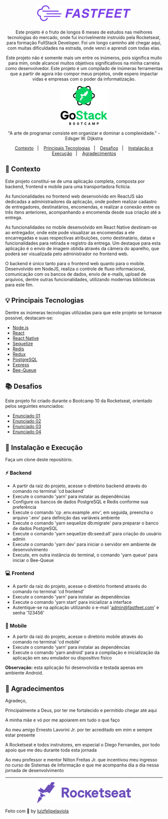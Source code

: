 <h1 align="center">
  <img alt="Fastfeet" title="Fastfeet" src=".github/logo.png" width="300px" />
</h1>

<p align="center">Este projeto é o fruto de longos 6 meses de estudos nas melhores tecnologias do mercado, onde fui incrivelmente instruído pela Rocketseat, para formação FullStack Developer. Foi um longo caminho até chegar aqui, com muitas dificuldades na estrada, onde venci e aprendi com todas elas.</p>

<p align="center">Este projeto não é somente mais um entre os inúmeros, pois significa muito para mim, onde alcancei muitos objetivos significativos na minha carreira como desenvolvedor. Este projeto é um compilado de inúmeras ferramentas que a partir de agora irão compor meus projetos, onde espero impactar vidas e empresas com o poder da informatização.</p>

<p align="center"><img alt="GoStack" title="GoStack" src=".github/gostack.png" width="150px" /></p>

<p align="center">"A arte de programar consiste em organizar e dominar a complexidade." - Edsger W. Dijkstra</p>

<p align="center">
  <a href="#page_facing_up-contexto">Contexto</a>&nbsp;&nbsp;&nbsp;|&nbsp;&nbsp;&nbsp;
  <a href="#bulb-principais-tecnologias">Principais Tecnologias</a>&nbsp;&nbsp;&nbsp;|&nbsp;&nbsp;&nbsp;
  <a href="#books-desafios">Desafios</a>&nbsp;&nbsp;&nbsp;|&nbsp;&nbsp;&nbsp;
  <a href="#microscope-instação-e-execução">Instalação e Execução</a>&nbsp;&nbsp;&nbsp;|&nbsp;&nbsp;&nbsp;
  <a href="#bookmark-agradecimentos">Agradecimentos</a>
</p>

## :page_facing_up: Contexto

Este projeto constitui-se de uma aplicação completa, composta por backend, frontend e mobile para uma transportadora fictícia.

As funcionalidades no frontend web desenvolvido em ReactJS são dedicadas a administradores da aplicação, onde podem realizar cadastro de entregadores, destinatários, encomendas, e realizar a conexão entre os três itens anteriores, acompanhando a encomenda desde sua criação até a entrega.

As funcionalidades no mobile desenvolvido em React Native destinam-se ao entregador, onde este pode visualizar as encomendas a ele encarregadas e suas respectivas atribuições, como destinatário, datas e funcionalidades para retirada e registro da entrega. Um destaque para esta aplicação é o envio de imagem obtida através da câmera do aparelho, que poderá ser visualizada pelo administrador no frontend web.

O backend é único tanto para o frontend web quanto para o mobile. Desenvolvido em NodeJS, realiza o controle de fluxo informacional, comunicação com os bancos de dados, envio de e-mails, upload de arquivos, dentre outras funcionalidades, utilizando modernas bibliotecas para este fim.

## :bulb: Principais Tecnologias

Dentre as inúmeras tecnologias utilizadas para que este projeto se tornasse possível, destacam-se:

- [Node.js](https://nodejs.org/)
- [React](https://reactjs.org/)
- [React Native](https://reactnative.dev/)
- [Sequelize](https://sequelize.org/)
- [Redis](https://redis.io/)
- [Redux](https://redux.js.org/)
- [PostgreSQL](https://www.postgresql.org/)
- [Express](https://expressjs.com/)
- [Bee-Queue](https://bee-queue.com/)

## :books: Desafios

Este projeto foi criado durante o Bootcamp 10 da Rocketseat, orientado pelos seguintes enunciados:

- [Enunciado 01](https://github.com/Rocketseat/bootcamp-gostack-desafio-02/blob/master/README.md)
- [Enunciado 02](https://github.com/Rocketseat/bootcamp-gostack-desafio-03/blob/master/README.md)
- [Enunciado 03](https://github.com/Rocketseat/bootcamp-gostack-desafio-10/blob/master/README.md)
- [Enunciado 04](https://github.com/Rocketseat/bootcamp-gostack-desafio-09/blob/master/README.md)

## :microscope: Instalação e Execução

Faça um clone deste repositório.

### :zap: Backend

- A partir da raiz do projeto, acesse o diretório backend através do comando no terminal 'cd backend'
- Execute o comando 'yarn' para instalar as dependências
- Configure os bancos de dados PostgreSQL e Redis conforme sua preferência
- Execute o comando 'cp .env.example .env', em seguida, preencha o arquivo '.env' para definição das variáveis ambiente
- Execute o comando 'yarn sequelize db:migrate' para preparar o banco de dados PostgreSQL
- Execute o comando 'yarn sequelize db:seed:all' para criação do usuário admin
- Execute o comando 'yarn dev' para iniciar o servidor em ambiente de desenvolvimento
- Execute, em outra instância do terminal, o comando 'yarn queue' para iniciar o Bee-Queue

### :computer: Frontend

- A partir da raiz do projeto, acesse o diretório frontend através do comando no terminal 'cd frontend'
- Execute o comando 'yarn' para instalar as dependências
- Execute o comando 'yarn start' para inicializar a interface
- Autentique-se na aplicação utilizando o e-mail 'admin@fastfeet.com' e senha '123456'

### :calling: Mobile

- A partir da raiz do projeto, acesse o diretório mobile através do comando no terminal 'cd mobile'
- Execute o comando 'yarn' para instalar as dependências
- Execute o comando 'yarn android' para a compilação e inicialização da aplicação em seu emulador ou dispositivo físico

**Observação:** esta aplicação foi desenvolvida e testada apenas em ambiente Android.

## :bookmark: Agradecimentos

Agradeço,

Principalmente a Deus, por ter me fortalecido e permitido chegar até aqui

A minha mãe e vó por me apoiarem em tudo o que faço

Ao meu amigo Ernesto Lavorini Jr. por ter acreditado em mim e sempre estar presente

A Rocketseat e todos instrutores, em especial o Diego Fernandes, por todo apoio que me deu durante toda esta jornada

Ao meu professor e mentor Nilton Freitas Jr. que incentivou meu ingresso no curso de Sistemas de Informação e que me acompanha dia a dia nessa jornada de desenvolvimento

---

<p align="center"><img alt="Rocketseat" title="Rocketseat" src=".github/rocketseat.png" width="300px" /></p>

Feito com 💜 by [luizfelipelaviola](https://www.linkedin.com/in/luizfelipelaviola/)